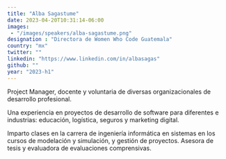 ```yaml
---
title: "Alba Sagastume"
date: 2023-04-20T10:31:14-06:00
images: 
 - "/images/speakers/alba-sagastume.png"
designation : "Directora de Women Who Code Guatemala"
country: "mx"
twitter: ""
linkedin: "https://www.linkedin.com/in/albasagas"
github: ""
year: "2023-h1"
---
```



Project Manager, docente y voluntaria de diversas organizacionales de desarrollo profesional.

Una experiencia en proyectos de desarrollo de software para diferentes e industrias: educación, logística, seguros y marketing digital.

Imparto clases en la carrera de ingeniería informática en sistemas en los cursos de modelación y simulación, y gestión de proyectos. Asesora de tesis y evaluadora de evaluaciones comprensivas.
